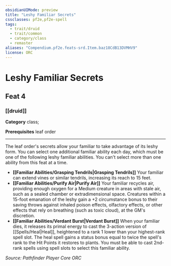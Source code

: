 ```yaml
---
obsidianUIMode: preview
title: "Leshy Familiar Secrets"
cssclasses: pf2e,pf2e-spell
tags:
  - trait/druid
  - trait/common
  - category/class
  - remaster
aliases: "Compendium.pf2e.feats-srd.Item.baz18CdB13DVMHV9"
license: ORC
---
```

# Leshy Familiar Secrets
## Feat 4
### [[druid]]

**Category** class; 



**Prerequisites** leaf order
* * *
The leaf order's secrets allow your familiar to take advantage of its leshy form. You can select one additional familiar ability each day, which must be one of the following leshy familiar abilities. You can't select more than one ability from this feat at a time.

*   **[[Familiar Abilities/Grasping Tendrils|Grasping Tendrils]]** Your familiar can extend vines or similar tendrils, increasing its reach to 15 feet.
*   **[[Familiar Abilities/Purify Air|Purify Air]]** Your familiar recycles air, providing enough oxygen for a Medium creature in areas with stale air, such as a sealed chamber or extradimensional space. Creatures within a 15-foot emanation of the leshy gain a +2 circumstance bonus to their saving throws against inhaled poison effects, olfactory effects, or other effects that rely on breathing (such as toxic cloud), at the GM's discretion.
*   **[[Familiar Abilities/Verdant Burst|Verdant Burst]]** When your familiar dies, it releases its primal energy to cast the 3-action version of [[Spells/Heal|Heal]], heightened to a rank 1 lower than your highest-rank spell slot. The heal spell gains a status bonus equal to twice the spell's rank to the Hit Points it restores to plants. You must be able to cast 2nd-rank spells using spell slots to select this familiar ability.

*Source: Pathfinder Player Core*
*ORC*